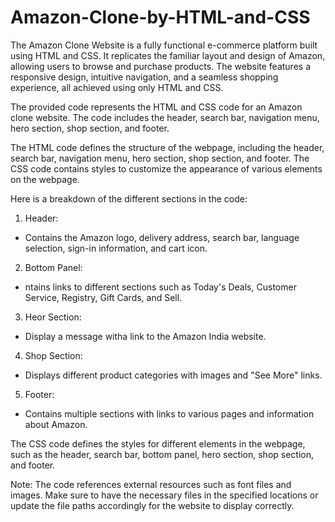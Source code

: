 # Amazon-Clone-by-HTML-and-CSS
The Amazon Clone Website is a fully functional e-commerce platform built using HTML and CSS. It replicates the familiar layout and design of Amazon, allowing users to browse and purchase products. The website features a responsive design, intuitive navigation, and a seamless shopping experience, all achieved using only HTML and CSS.

The provided code represents the HTML and CSS code for an Amazon clone website. The code includes the header, search bar, navigation menu, hero section, shop section, and footer.

The HTML code defines the structure of the webpage, including the header, search bar, navigation menu, hero section, shop section, and footer. The CSS code contains styles to customize the appearance of various elements on the webpage.

Here is a breakdown of the different sections in the code:

1. Header:
* Contains the Amazon logo, delivery address, search bar, language selection, sign-in information, and cart icon.

2. Bottom Panel:
* ntains links to different sections such as Today's Deals, Customer Service, Registry, Gift Cards, and Sell.

3. Heor Section:
* Display a message witha link to the Amazon India website.

4. Shop Section:
* Displays different product categories with images and "See More" links.

5. Footer:
* Contains multiple sections with links to various pages and information about Amazon.

The CSS code defines the styles for different elements in the webpage, such as the header, search bar, bottom panel, hero section, shop section, and footer.

Note: The code references external resources such as font files and images. Make sure to have the necessary files in the specified locations or update the file paths accordingly for the website to display correctly.
